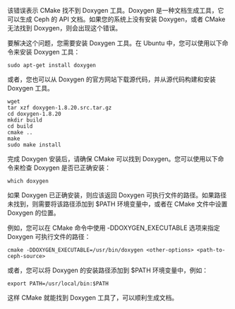 该错误表示 CMake 找不到 Doxygen 工具。Doxygen 是一种文档生成工具，它可以生成 Ceph 的 API 文档。如果您的系统上没有安装 Doxygen，或者 CMake 无法找到 Doxygen，则会出现这个错误。

要解决这个问题，您需要安装 Doxygen 工具。在 Ubuntu 中，您可以使用以下命令来安装 Doxygen 工具：

```
sudo apt-get install doxygen

```

或者，您也可以从 Doxygen 的官方网站下载源代码，并从源代码构建和安装 Doxygen 工具。

```
wget 
tar xzf doxygen-1.8.20.src.tar.gz
cd doxygen-1.8.20
mkdir build
cd build
cmake ..
make
sudo make install

```

完成 Doxygen 安装后，请确保 CMake 可以找到 Doxygen。您可以使用以下命令来检查 Doxygen 是否已正确安装：

```
which doxygen

```

如果 Doxygen 已正确安装，则应该返回 Doxygen 可执行文件的路径。如果路径未找到，则需要将该路径添加到 $PATH 环境变量中，或者在 CMake 文件中设置 Doxygen 的位置。

例如，您可以在 CMake 命令中使用 -DDOXYGEN_EXECUTABLE 选项来指定 Doxygen 可执行文件的路径：

```
cmake -DDOXYGEN_EXECUTABLE=/usr/bin/doxygen <other-options> <path-to-ceph-source>

```

或者，您可以将 Doxygen 的安装路径添加到 $PATH 环境变量中，例如：

```
export PATH=/usr/local/bin:$PATH

```

这样 CMake 就能找到 Doxygen 工具了，可以顺利生成文档。
